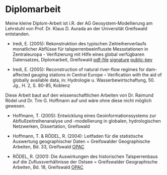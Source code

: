#

Diplomarbeit
============

Meine kleine Diplom-Arbeit ist i.R. der AG Geosystem-Modellierung am Lehrstuhl von Prof. Dr. Klaus D. Aurada an der Universität Greifswald entstanden.

* Iredi, E. (2005): Rekonstruktion des typischen Zeitreihenverlaufs monatlicher Abflüsse für talsperrenbeeinflusste Messstationen in Zentraleuropa - Verifizierung mit Hilfe eines global verfügbaren Datensatzes, Diplomarbeit, Greifswald [pdf-file](files/Diplomarbeit_Iredi(2005).pdf)      [signature](files/Diplomarbeit_Iredi(2005).pdf.sig)     [public-key](files/OpenPGP_public_key.asc)

* Iredi, E. (2005): Reconstruction of natural river-flow regimes for dam-affected gauging stations in Central Europe – Verification with the aid of globally available data, in: Hydrologie u. Wasserbewirtschaftung, 50. Jg., H. 2, S. 80-85, Koblenz

Diese Arbeit baut auf den wissenschaftlichen Arbeiten von Dr. Raimund Rödel  und Dr. Tim G. Hoffmann auf und wäre ohne diese nicht möglich gewesen.

* Hoffmann, T. (2005): Entwicklung eines Geoinformationssystems zur Abflußzeitreihenanalyse und -modellierung in globalen, hydrologischen Netzwerken, Dissertation, Greifswald

* Hoffmann, T. & RÖDEL, R. (2004): Leitfaden für die statistische Auswertung geographischer Daten = Greifswalder Geographische Arbeiten, Bd. 33, Greifswald [OPAC](https://lhgrw.gbv.de/DB=1/SET=2/TTL=1/SHW?FRST=2)

* RÖDEL, R. (2001): Die Auswirkungen des historischen Talsperrenbaus auf die Zuflussverhältnisse der Ostsee = Greifswalder Geographische Arbeiten, Bd. 18, Greifswald [OPAC](https://lhgrw.gbv.de/DB=1/SET=2/TTL=1/SHW?FRST=3)

